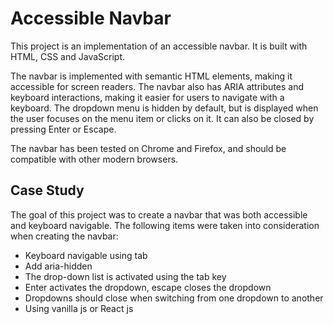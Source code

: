 # Accessible Navbar

This project is an implementation of an accessible navbar. It is built with HTML, CSS and JavaScript.

The navbar is implemented with semantic HTML elements, making it accessible for screen readers. The navbar also has ARIA attributes and keyboard interactions, making it easier for users to navigate with a keyboard. The dropdown menu is hidden by default, but is displayed when the user focuses on the menu item or clicks on it. It can also be closed by pressing Enter or Escape. 

The navbar has been tested on Chrome and Firefox, and should be compatible with other modern browsers.

## Case Study

The goal of this project was to create a navbar that was both accessible and keyboard navigable. The following items were taken into consideration when creating the navbar:

- Keyboard navigable using tab
- Add aria-hidden
- The drop-down list is activated using the tab key
- Enter activates the dropdown, escape closes the dropdown
- Dropdowns should close when switching from one dropdown to another
- Using vanilla js or React js
